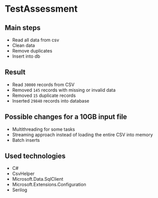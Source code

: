# TestAssessment

## Main steps
- Read all data from csv
- Clean data
- Remove duplicates
- Insert into db

## Result
- Read `30000` records from CSV
- Removed `145` records with missing or invalid data
- Removed `15` duplicate records
- Inserted `29840` records into database

## Possible changes for a 10GB input file
- Multithreading for some tasks
- Streaming approach instead of loading the entire CSV into memory
- Batch inserts

## Used technologies
- C#
- CsvHelper
- Microsoft.Data.SqlClient
- Microsoft.Extensions.Configuration
- Serilog
